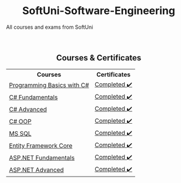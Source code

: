 # <h1 align="center">SoftUni-Software-Engineering</h1>
All courses and exams from SoftUni
<br/>
<br/>
<br/>

<h2 align="center">Courses & Certificates</h2>

<table align="center">
  <tr>
    <th>Courses</th>
    <th>Certificates</th>
  </tr>
  <tr>
    <td><a href="https://softuni.bg/trainings/4409/programming-basics-with-csharp-january-2024">Programming Basics with C#</a></td>
    <td><a href="https://softuni.bg/certificates/details/203916/4ee24f16">Completed ✔️</a></td>
  </tr>
  <tr>
    <td><a href="https://softuni.bg/trainings/4502/programming-fundamentals-with-csharp-may-2024">C# Fundamentals</a></td>
    <td><a href="https://softuni.bg/certificates/details/222311/07324103">Completed ✔️</a></td>
  </tr>
  <tr>
    <td><a href="https://softuni.bg/trainings/4696/csharp-advanced-september-2024">C# Advanced</a></td>
    <td><a href="https://softuni.bg/certificates/details/227795/75ddd65e">Completed ✔️</a></td>
  </tr>
  <tr>
    <td><a href="https://softuni.bg/trainings/4697/csharp-oop-october-2024">C# OOP</a></td>
    <td><a href="https://softuni.bg/certificates/details/231441/921d4a8f">Completed ✔️</a></td>
  </tr>
  <tr>
    <td><a href="https://softuni.bg/trainings/4841/ms-sql-january-2025">MS SQL</a></td>
    <td><a href="https://softuni.bg/certificates/details/235828/0f489256">Completed ✔️</a></td>
  </tr>
   <tr>
    <td><a href="https://softuni.bg/trainings/4842/entity-framework-core-february-2025">Entity Framework Core</a></td>
    <td><a href="https://softuni.bg/certificates/details/239840/55f29ea7">Completed ✔️</a></td>
  </tr>
  <tr>
    <td><a href="https://softuni.bg/trainings/4953/asp-net-fundamentals-may-2025">ASP.NET Fundamentals</a></td>
    <td><a href="https://softuni.bg/certificates/details/245715/7f7e6221">Completed ✔️</a></td>
  </tr>
  <tr>
    <td><a href="https://softuni.bg/trainings/4954/asp-net-advanced-june-2025">ASP.NET Advanced</a></td>
    <td><a href="https://softuni.bg/certificates/details/248506/1120cb7a">Completed ✔️</a></td>
  </tr>
</table>